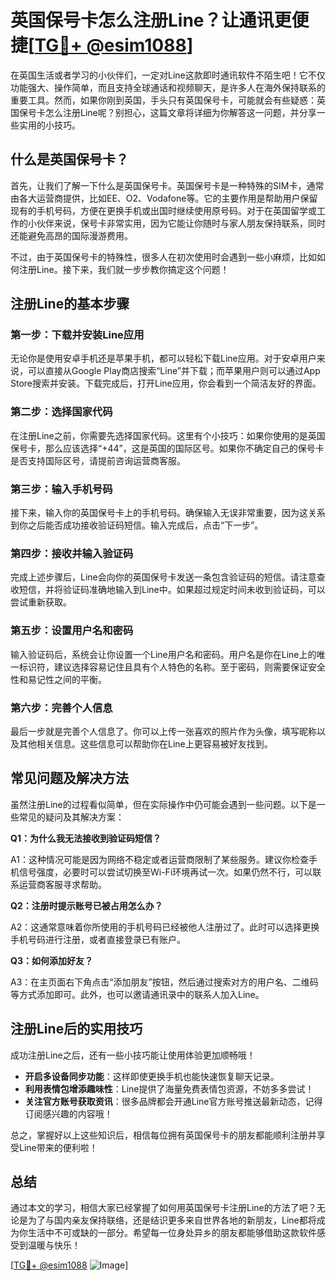 # 英国保号卡怎么注册Line？让通讯更便捷[[TG💪+ @esim1088](https://t.me/s/esim1088)]

在英国生活或者学习的小伙伴们，一定对Line这款即时通讯软件不陌生吧！它不仅功能强大、操作简单，而且支持全球通话和视频聊天，是许多人在海外保持联系的重要工具。然而，如果你刚到英国，手头只有英国保号卡，可能就会有些疑惑：英国保号卡怎么注册Line呢？别担心，这篇文章将详细为你解答这一问题，并分享一些实用的小技巧。

## 什么是英国保号卡？

首先，让我们了解一下什么是英国保号卡。英国保号卡是一种特殊的SIM卡，通常由各大运营商提供，比如EE、O2、Vodafone等。它的主要作用是帮助用户保留现有的手机号码，方便在更换手机或出国时继续使用原号码。对于在英国留学或工作的小伙伴来说，保号卡非常实用，因为它能让你随时与家人朋友保持联系，同时还能避免高昂的国际漫游费用。

不过，由于英国保号卡的特殊性，很多人在初次使用时会遇到一些小麻烦，比如如何注册Line。接下来，我们就一步步教你搞定这个问题！

## 注册Line的基本步骤

### 第一步：下载并安装Line应用

无论你是使用安卓手机还是苹果手机，都可以轻松下载Line应用。对于安卓用户来说，可以直接从Google Play商店搜索“Line”并下载；而苹果用户则可以通过App Store搜索并安装。下载完成后，打开Line应用，你会看到一个简洁友好的界面。

### 第二步：选择国家代码

在注册Line之前，你需要先选择国家代码。这里有个小技巧：如果你使用的是英国保号卡，那么应该选择“+44”，这是英国的国际区号。如果你不确定自己的保号卡是否支持国际区号，请提前咨询运营商客服。

### 第三步：输入手机号码

接下来，输入你的英国保号卡上的手机号码。确保输入无误非常重要，因为这关系到你之后能否成功接收验证码短信。输入完成后，点击“下一步”。

### 第四步：接收并输入验证码

完成上述步骤后，Line会向你的英国保号卡发送一条包含验证码的短信。请注意查收短信，并将验证码准确地输入到Line中。如果超过规定时间未收到验证码，可以尝试重新获取。

### 第五步：设置用户名和密码

输入验证码后，系统会让你设置一个Line用户名和密码。用户名是你在Line上的唯一标识符，建议选择容易记住且具有个人特色的名称。至于密码，则需要保证安全性和易记性之间的平衡。

### 第六步：完善个人信息

最后一步就是完善个人信息了。你可以上传一张喜欢的照片作为头像，填写昵称以及其他相关信息。这些信息可以帮助你在Line上更容易被好友找到。

## 常见问题及解决方法

虽然注册Line的过程看似简单，但在实际操作中仍可能会遇到一些问题。以下是一些常见的疑问及其解决方案：

**Q1：为什么我无法接收到验证码短信？**

A1：这种情况可能是因为网络不稳定或者运营商限制了某些服务。建议你检查手机信号强度，必要时可以尝试切换至Wi-Fi环境再试一次。如果仍然不行，可以联系运营商客服寻求帮助。

**Q2：注册时提示账号已被占用怎么办？**

A2：这通常意味着你所使用的手机号码已经被他人注册过了。此时可以选择更换手机号码进行注册，或者直接登录已有账户。

**Q3：如何添加好友？**

A3：在主页面右下角点击“添加朋友”按钮，然后通过搜索对方的用户名、二维码等方式添加即可。此外，也可以邀请通讯录中的联系人加入Line。

## 注册Line后的实用技巧

成功注册Line之后，还有一些小技巧能让使用体验更加顺畅哦！

- **开启多设备同步功能**：这样即使更换手机也能快速恢复聊天记录。
- **利用表情包增添趣味性**：Line提供了海量免费表情包资源，不妨多多尝试！
- **关注官方账号获取资讯**：很多品牌都会开通Line官方账号推送最新动态，记得订阅感兴趣的内容哦！

总之，掌握好以上这些知识后，相信每位拥有英国保号卡的朋友都能顺利注册并享受Line带来的便利啦！

## 总结

通过本文的学习，相信大家已经掌握了如何用英国保号卡注册Line的方法了吧？无论是为了与国内亲友保持联络，还是结识更多来自世界各地的新朋友，Line都将成为你生活中不可或缺的一部分。希望每一位身处异乡的朋友都能够借助这款软件感受到温暖与快乐！

[[TG💪+ @esim1088](https://t.me/s/esim1088) ![Image](https://i.postimg.cc/4NQfJmqS/Snipaste-2025-05-13-00-14-12.png)]